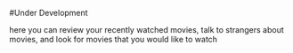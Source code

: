 #Under Development

here you can review your recently watched movies, talk to strangers about movies, and look for movies that you would like to watch
